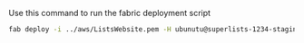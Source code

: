 Use this command to run the fabric deployment script

```bash
fab deploy -i ../aws/ListsWebsite.pem -H ubunutu@superlists-1234-staging.xyz
```
